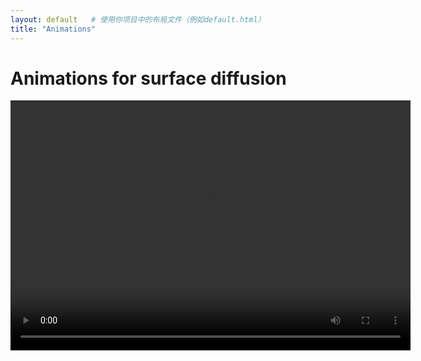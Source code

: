 ```yaml
---
layout: default   # 使用你项目中的布局文件（例如default.html）
title: "Animations"
---
```


# Animations for surface diffusion

<video width="640" height="400" controls>
  <source src="https://github.com/Bp-DUAN/Animation_GFs/blob/main/SDF_H_cross_1.avi" type="video/avi">
  Your browser does not support the video tag.
</video>

